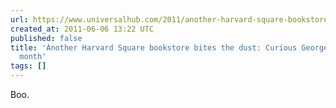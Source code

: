 ```yaml
---
url: https://www.universalhub.com/2011/another-harvard-square-bookstore-bites-dust-curiou
created_at: 2011-06-06 13:22 UTC
published: false
title: 'Another Harvard Square bookstore bites the dust: Curious George to shut this
  month'
tags: []
---
```


Boo.
